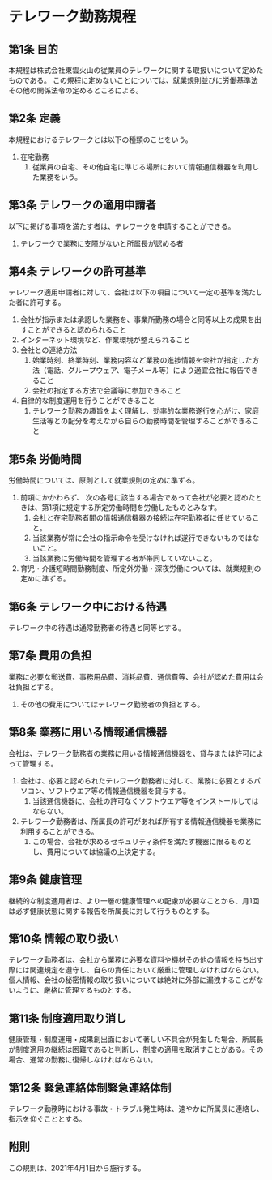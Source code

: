 # テレワーク勤務規程

## 第1条 目的

本規程は株式会社東雲火山の従業員のテレワークに関する取扱いについて定めたものである。 この規程に定めないことについては、就業規則並びに労働基準法その他の関係法令の定めるところによる。

## 第2条 定義

 本規程におけるテレワークとは以下の種類のことをいう。

1. 在宅勤務
	1. 従業員の自宅、その他自宅に準じる場所において情報通信機器を利用した業務をいう。

## 第3条 テレワークの適用申請者

以下に掲げる事項を満たす者は、テレワークを申請することができる。

1. テレワークで業務に支障がないと所属長が認める者

## 第4条 テレワークの許可基準

テレワーク適用申請者に対して、会社は以下の項目について一定の基準を満たした者に許可する。

1. 会社が指示または承認した業務を、事業所勤務の場合と同等以上の成果を出すことができると認められること
2. インターネット環境など、作業環境が整えられること
3. 会社との連絡方法
	1. 始業時刻、終業時刻、業務内容など業務の進捗情報を会社が指定した方法（電話、グループウェア、電子メール等）により適宜会社に報告できること
	2. 会社の指定する方法で会議等に参加できること
4. 自律的な制度運用を行うことができること
	1. テレワーク勤務の趣旨をよく理解し、効率的な業務遂行を心がけ、家庭生活等との配分を考えながら自らの勤務時間を管理することができること

## 第5条 労働時間

労働時間については、原則として就業規則の定めに準ずる。

1. 前項にかかわらず、 次の各号に該当する場合であって会社が必要と認めたときは、第1項に規定する所定労働時間を労働したものとみなす。
	1. 会社と在宅勤務者間の情報通信機器の接続は在宅勤務者に任せていること。
	2. 当該業務が常に会社の指示命令を受けなければ遂行できないものではないこと。
	3. 当該業務に労働時間を管理する者が帯同していないこと。
2. 育児・介護短時間勤務制度、所定外労働・深夜労働については、就業規則の定めに準ずる。

## 第6条 テレワーク中における待遇

テレワーク中の待遇は通常勤務者の待遇と同等とする。

## 第7条 費用の負担

業務に必要な郵送費、事務用品費、消耗品費、通信費等、会社が認めた費用は会社負担とする。

1. その他の費用についてはテレワーク勤務者の負担とする。

## 第8条 業務に用いる情報通信機器

会社は、テレワーク勤務者の業務に用いる情報通信機器を、貸与または許可によって管理する。

1. 会社は、必要と認められたテレワーク勤務者に対して、業務に必要とするパソコン、ソフトウエア等の情報通信機器を貸与する。
	1. 当該通信機器に、会社の許可なくソフトウエア等をインストールしてはならない。
2. テレワーク勤務者は、所属長の許可があれば所有する情報通信機器を業務に利用することができる。
	1. この場合、会社が求めるセキュリティ条件を満たす機器に限るものとし、費用については協議の上決定する。

## 第9条 健康管理

継続的な制度適用者は、より一層の健康管理への配慮が必要なことから、月1回は必ず健康状態に関する報告を所属長に対して行うものとする。

## 第10条 情報の取り扱い

テレワーク勤務者は、会社から業務に必要な資料や機材その他の情報を持ち出す際には関連規定を遵守し、自らの責任において厳重に管理しなければならない。個人情報、会社の秘密情報の取り扱いについては絶対に外部に漏洩することがないように、厳格に管理するものとする。

## 第11条 制度適用取り消し

健康管理・制度運用・成果創出面において著しい不具合が発生した場合、所属長が制度適用の継続は困難であると判断し、制度の適用を取消すことがある。その場合、通常の勤務に復帰しなければならない。

## 第12条 緊急連絡体制緊急連絡体制

テレワーク勤務時における事故・トラブル発生時は、速やかに所属長に連絡し、指示を仰ぐこととする。

## 附則

この規則は、2021年4月1日から施行する。
